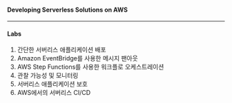 #### Developing Serverless Solutions on AWS


---

#### Labs 

1. 간단한 서버리스 애플리케이션 배포
2. Amazon EventBridge를 사용한 메시지 팬아웃
3. AWS Step Functions를 사용한 워크플로 오케스트레이션
4. 관찰 가능성 및 모니터링
5. 서버리스 애플리케이션 보호
6. AWS에서의 서버리스 CI/CD

